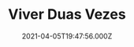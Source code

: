 ---
id: '0f276f1b-63ec-41b3-8d60-2f34bf1f7b8a'
type: 'movie' # Filme, Série, Anime
title: "Viver Duas Vezes"
synopsis: []
originalTitle: "Vivir dos veces"
date: '2021-04-05T19:47:56.000Z'
update: '2021-04-05T19:47:56.000Z'
releaseDate: '2019-09-06T03:00:00.000Z'
imdb:
  rating: '7.2' # 8.5
  id: '' # tt0470752
duration: '1h 41 Min'
trailer:
  urls: [
    'K4uFFNl6FQ4',
  ]
tags: ['720p', '1080p']
genre: ['Drama'] #
quality: '' # BluRay, WEB-DL, HDTV, WEB-DL4K, WEB-DLe
format: '' # MKV, MP4, TS
audio: '' # Dublado, Legendado, Dual Audio, Dub & Leg
subtitle: '' # Português, inglês,
size: '' # 4.8 GB
audioQuality: 
videoQuality: 
directors: []
#  - name: 'Lana Wachowski'
#    image: ''
#  - name: 'Lilly Wachowski'
#    image: ''
cast: []
#  - name: 'Keanu Reeves'
#    image: ''
#    characterName: 'Neo'
writers: []
#  - name: ''
#    image: ''
maturityRating:
  age: '' # L , 10, 12, 14, 16, 18
  topics: [''] # Violence, Illegal drugs, Inappropriate Language, Legal Drugs, Sexual Content, Extreme Violence
###########################################
download:
  
  - url: 'magnet:?xt=urn:btih:9afae05696ca317da244b508afc3dc6a13ff71e6&dn=Viver.Duas.Vezes.2020.720p.WEB-DL.DD5.1.x264.DUAL-LAPUMiA.mkv&tr=udp%3a%2f%2ftracker.opentrackr.org%3a1337%2fannounce&tr=udp%3a%2f%2ftracker.openbittorrent.com%3a80%2fannounce&tr=udp%3a%2f%2ftracker.trackerfix.com%3a80%2fannounce&tr=udp%3a%2f%2ftracker.coppersurfer.tk%3a6969%2fannounce&tr=udp%3a%2f%2ftracker.leechers-paradise.org%3a6969%2fannounce&tr=udp%3a%2f%2feddie4.nl%3a6969%2fannounce&tr=udp%3a%2f%2fp4p.arenabg.com%3a1337%2fannounce&tr=udp%3a%2f%2fexplodie.org%3a6969%2fannounce&tr=udp%3a%2f%2fzer0day.ch%3a1337%2fannounce'
    resolution: '720p' # 720p, 1080p, 4K,
    audio: 'Dual Áudio' # Dublado, Legendado, Dual Audio
    size: '' # 4.8 GB
    quality: '' # BluRay, WEB-DL
    format: '' # MKV
  - url: 'magnet:?xt=urn:btih:8b4b9b0a7ef8e5ebccfbb4c5fe89d0d1c14d3e64&dn=Viver.Duas.Vezes.2020.1080p.WEB-DL.DD5.1.x264.DUAL-LAPUMiA.mkv&tr=udp%3a%2f%2ftracker.opentrackr.org%3a1337%2fannounce&tr=udp%3a%2f%2ftracker.openbittorrent.com%3a80%2fannounce&tr=udp%3a%2f%2ftracker.trackerfix.com%3a80%2fannounce&tr=udp%3a%2f%2ftracker.coppersurfer.tk%3a6969%2fannounce&tr=udp%3a%2f%2ftracker.leechers-paradise.org%3a6969%2fannounce&tr=udp%3a%2f%2feddie4.nl%3a6969%2fannounce&tr=udp%3a%2f%2fp4p.arenabg.com%3a1337%2fannounce&tr=udp%3a%2f%2fexplodie.org%3a6969%2fannounce&tr=udp%3a%2f%2fzer0day.ch%3a1337%2fannounce'
    resolution: '1080p' # 720p, 1080p, 4K,
    audio: 'Dual Áudio' # Dublado, Legendado, Dual Audio
    size: '' # 4.8 GB
    quality: '' # BluRay, WEB-DL
    format: '' # MKV
images:
  cover: '/assets/movies/vivir-dos-veces.jpg'
  background: '/assets/movies/'
---